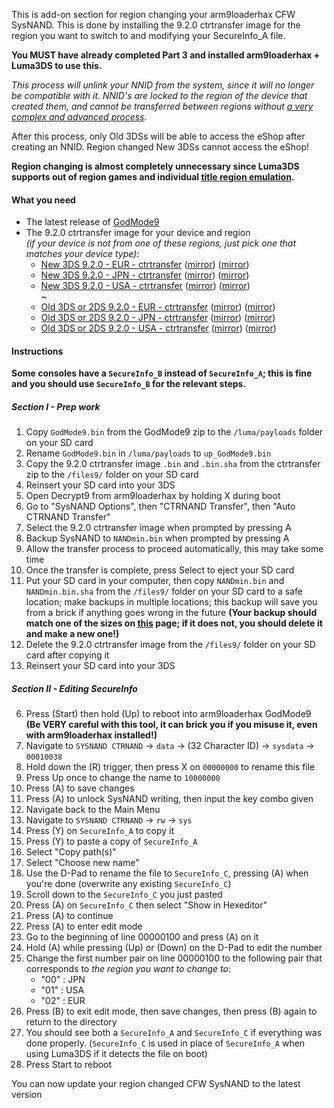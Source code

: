 This is add-on section for region changing your arm9loaderhax CFW SysNAND. This is done by installing the 9.2.0 ctrtransfer image for the region you want to switch to and modifying your SecureInfo_A file.

**You MUST have already completed Part 3 and installed arm9loaderhax + Luma3DS to use this.**

*This process will unlink your NNID from the system, since it will no longer be compatible with it. NNID's are locked to the region of the device that created them, and cannot be transferred between regions without [a very complex and advanced process](https://gist.githubusercontent.com/yifanlu/e80db121d38aceb8cca0e03cefd5853b/raw/3c4dd89869156ca0f945a2791e699acfdb32b510/gistfile1.txt).*

After this process, only Old 3DSs will be able to access the eShop after creating an NNID. Region changed New 3DSs cannot access the eShop!

**Region changing is almost completely unnecessary since Luma3DS supports out of region games and individual [title region emulation](https://github.com/AuroraWright/Luma3DS/wiki/Options-and-usage).**

#### What you need

* The latest release of [GodMode9](https://github.com/d0k3/GodMode9/releases/)
* The 9.2.0 ctrtransfer image for your device and region     
*(if your device is not from one of these regions, just pick one that matches your device type)*:
  +    <a href="https://plailect.github.io/Guide/9.2.0-20E_ctrtransfer_n3DS.torrent" target="_blank">New 3DS 9.2.0 - EUR - ctrtransfer</a> ([mirror](https://mega.nz/#!lxcWTTCJ!AP8xIzlwdqsGOHRDHpVGhOR-grpPmjFVTTdocpUtt3w)) ([mirror](https://drive.google.com/open?id=0BzPfvjeuhqoDYU5OSUg2NS1zajQ))  
  +    <a href="https://plailect.github.io/Guide/9.2.0-20J_ctrtransfer_n3DS.torrent" target="_blank">New 3DS 9.2.0 - JPN - ctrtransfer</a> ([mirror](https://mega.nz/#!llUzGZCK!D_e8RfhzUnBFX9sBv-bQXXBJ1ARftMyrLxPCZsCNvrY)) ([mirror](https://drive.google.com/open?id=0BzPfvjeuhqoDcWF2dFNNeERPTFk))    
  +    <a href="https://plailect.github.io/Guide/9.2.0-20U_ctrtransfer_n3DS.torrent" target="_blank">New 3DS 9.2.0 - USA - ctrtransfer</a> ([mirror](https://mega.nz/#!1gF1SLTC!Lg8z7FKvdxdc3iOTGX9GWmMX33dQfVGPPklrRNCkTE0)) ([mirror](https://drive.google.com/open?id=0BzPfvjeuhqoDalhTaEhDekxlWjg))    
~
  +    <a href="https://plailect.github.io/Guide/9.2.0-20E_ctrtransfer_o3ds.torrent" target="_blank">Old 3DS or 2DS 9.2.0 - EUR - ctrtransfer</a> ([mirror](https://mega.nz/#!dt1j1abR!-DXxty0Ca9ERXMM_5WPIu9bOkdy3DP1A96VrIxW0FjQ)) ([mirror](https://drive.google.com/open?id=0BzPfvjeuhqoDblQ1ZXNZcXkzLWM))    
  +    <a href="https://plailect.github.io/Guide/9.2.0-20J_ctrtransfer_o3ds.torrent" target="_blank">Old 3DS or 2DS 9.2.0 - JPN - ctrtransfer</a> ([mirror](https://mega.nz/#!4p1xVDyZ!VITvzSRRdUfdsgg_t00LSut9ItAB_mEqxeTqk8NgBPM)) ([mirror](https://drive.google.com/open?id=0BzPfvjeuhqoDdEQ5NmNUclFsdTQ))    
  +    <a href="https://plailect.github.io/Guide/9.2.0-20U_ctrtransfer_o3ds.torrent" target="_blank">Old 3DS or 2DS 9.2.0 - USA - ctrtransfer</a> ([mirror](https://mega.nz/#!k8lkjYIR!Bf2CMM4iP1VuNwWaCMnl8WvJFNkX2pQ3H4J_5P_tDDA)) ([mirror](https://drive.google.com/open?id=0BzPfvjeuhqoDYW1tbUhtblBBdVU))

#### Instructions

**Some consoles have a `SecureInfo_B` instead of `SecureInfo_A`; this is fine and you should use `SecureInfo_B` for the relevant steps.**    

##### Section I - Prep work

1. Copy `GodMode9.bin` from the GodMode9 zip to the `/luma/payloads` folder on your SD card
1. Rename `GodMode9.bin` in `/luma/payloads` to `up_GodMode9.bin`
1. Copy the 9.2.0 ctrtransfer image `.bin` and `.bin.sha` from the ctrtransfer zip to the `/files9/` folder on your SD card
4. Reinsert your SD card into your 3DS
4. Open Decrypt9 from arm9loaderhax by holding X during boot
1. Go to "SysNAND Options", then "CTRNAND Transfer", then "Auto CTRNAND Transfer"
2. Select the 9.2.0 ctrtransfer image when prompted by pressing A
2. Backup SysNAND to `NANDmin.bin` when prompted by pressing A
3. Allow the transfer process to proceed automatically, this may take some time
2. Once the transfer is complete, press Select to eject your SD card
3. Put your SD card in your computer, then copy `NANDmin.bin` and `NANDmin.bin.sha` from the `/files9/` folder on your SD card to a safe location; make backups in multiple locations; this backup will save you from a brick if anything goes wrong in the future **(Your backup should match one of the sizes on [this](NAND-Size) page; if it does not, you should delete it and make a new one!)**
4. Delete the 9.2.0 ctrtransfer image from the `/files9/` folder on your SD card after copying it
5. Reinsert your SD card into your 3DS

##### Section II - Editing SecureInfo

6. Press (Start) then hold (Up) to reboot into arm9loaderhax GodMode9
**(Be VERY careful with this tool, it can brick you if you misuse it, even with arm9loaderhax installed!)**
14. Navigate to `SYSNAND CTRNAND` -> `data` -> (32 Character ID) -> `sysdata` -> `00010038`
15. Hold down the (R) trigger, then press X on `00000000` to rename this file
16. Press Up once to change the name to `10000000`
17. Press (A) to save changes
18. Press (A) to unlock SysNAND writing, then input the key combo given
18. Navigate back to the Main Menu
14. Navigate to `SYSNAND CTRNAND` -> `rw` -> `sys`
15. Press (Y) on `SecureInfo_A` to copy it
16. Press (Y) to paste a copy of `SecureInfo_A`
17. Select "Copy path(s)"
20. Select "Choose new name"
20. Use the D-Pad to rename the file to `SecureInfo_C`, pressing (A) when you're done (overwrite any existing `SecureInfo_C`)
18. Scroll down to the `SecureInfo_C` you just pasted
21. Press (A) on `SecureInfo_C` then select "Show in Hexeditor"
22. Press (A) to continue
23. Press (A) to enter edit mode
11. Go to the beginning of line 00000100 and press (A) on it
12. Hold (A) while pressing (Up) or (Down) on the D-Pad to edit the number
13. Change the first number pair on line 00000100 to the following pair that corresponds to *the region you want to change to*:
    - "00" : JPN
    - "01" : USA
    - "02" : EUR
13. Press (B) to exit edit mode, then save changes, then press (B) again to return to the directory
19. You should see both a `SecureInfo_A` and `SecureInfo_C` if everything was done properly. (`SecureInfo_C` is used in place of `SecureInfo_A` when using Luma3DS if it detects the file on boot)
16. Press Start to reboot

You can now update your region changed CFW SysNAND to the latest version
